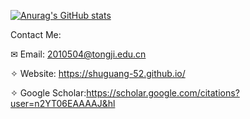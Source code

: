 [![Anurag's GitHub stats](https://github-readme-stats.vercel.app/api?username=shuguang-52&title_color=FA8C00&icon_color=CC5160&text_color=949CA5&bg_color=87CEEB&show_icons=true)](https://github.com/anuraghazra/github-readme-stats)


Contact Me:

✉ Email: 2010504@tongji.edu.cn

✧ Website: https://shuguang-52.github.io/

✧ Google Scholar:https://scholar.google.com/citations?user=n2YT06EAAAAJ&hl
